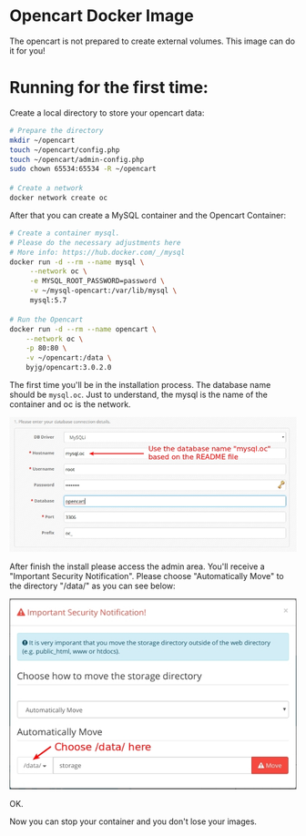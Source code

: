 # Opencart Docker Image

The opencart is not prepared to create external volumes. This image can do it for you!

# Running for the first time:

Create a local directory to store your opencart data:

```bash
# Prepare the directory
mkdir ~/opencart
touch ~/opencart/config.php
touch ~/opencart/admin-config.php
sudo chown 65534:65534 -R ~/opencart

# Create a network
docker network create oc
```

After that you can create a MySQL container and the Opencart Container:

```bash
# Create a container mysql.
# Please do the necessary adjustments here
# More info: https://hub.docker.com/_/mysql
docker run -d --rm --name mysql \
     --network oc \
     -e MYSQL_ROOT_PASSWORD=password \
     -v ~/mysql-opencart:/var/lib/mysql \
     mysql:5.7

# Run the Opencart
docker run -d --rm --name opencart \
    --network oc \
    -p 80:80 \
    -v ~/opencart:/data \
    byjg/opencart:3.0.2.0
```

The first time you'll be in the installation process. The database name should be `mysql.oc`. Just to understand, 
the mysql is the name of the container and oc is the network. 

![Install](install_01.jpg)


After finish the install please access the admin area. You'll receive a "Important Security Notification". Please
choose "Automatically Move" to the directory "/data/" as you can see below:

![Install](install_02.jpg)

OK. 

Now you can stop your container and you don't lose your images. 

